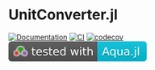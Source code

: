 # UnitConverter.jl

[![Documentation](https://img.shields.io/badge/docs-stable-blue.svg)](https://raphasampaio.github.io/UnitConverter.jl/stable)
[![CI](https://github.com/raphasampaio/UnitConverter.jl/actions/workflows/CI.yml/badge.svg)](https://github.com/raphasampaio/UnitConverter.jl/actions/workflows/CI.yml)
[![codecov](https://codecov.io/gh/raphasampaio/UnitConverter.jl/graph/badge.svg?token=Qkg4DKh6HJ)](https://codecov.io/gh/raphasampaio/UnitConverter.jl)
[![Aqua](https://raw.githubusercontent.com/JuliaTesting/Aqua.jl/master/badge.svg)](https://github.com/JuliaTesting/Aqua.jl)
